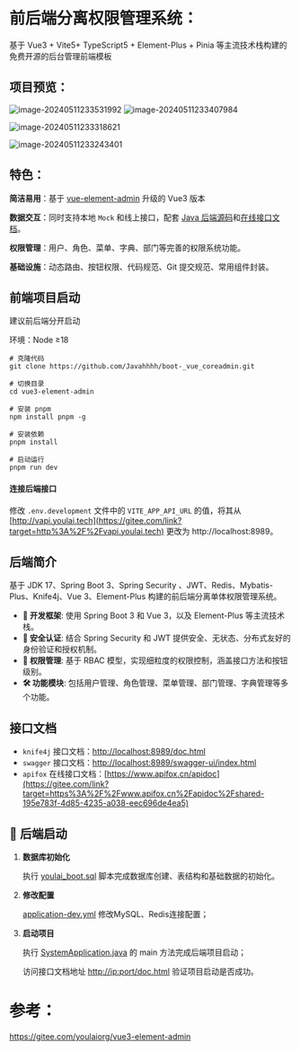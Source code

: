 # 前后端分离权限管理系统：

基于 Vue3 + Vite5+ TypeScript5 + Element-Plus + Pinia 等主流技术栈构建的免费开源的后台管理前端模板

## 项目预览：

![image-20240511233531992](https://github.com/Javahhhh/boot-_vue_coreadmin/assets/112531492/4cf1b958-129f-476f-8761-9a1ea8ed6518)
![image-20240511233407984](https://github.com/Javahhhh/boot-_vue_coreadmin/assets/112531492/1ea41b2e-4680-4777-8bc6-2de30d6f663e)

![image-20240511233318621](https://github.com/Javahhhh/boot-_vue_coreadmin/assets/112531492/b6e1b42c-60c2-4e41-943d-6cba826718cc)


![image-20240511233243401](https://github.com/Javahhhh/boot-_vue_coreadmin/assets/112531492/ac696dde-6df3-49cc-8e49-00e46fd0997d)




## 特色：

**简洁易用**：基于 [vue-element-admin](https://gitee.com/panjiachen/vue-element-admin) 升级的 Vue3 版本

**数据交互**：同时支持本地 `Mock` 和线上接口，配套 [Java 后端源码](https://gitee.com/youlaiorg/youlai-boot)和[在线接口文档](https://gitee.com/link?target=https%3A%2F%2Fwww.apifox.cn%2Fapidoc%2Fshared-195e783f-4d85-4235-a038-eec696de4ea5)。

**权限管理**：用户、角色、菜单、字典、部门等完善的权限系统功能。

**基础设施**：动态路由、按钮权限、代码规范、Git 提交规范、常用组件封装。



## 前端项目启动

建议前后端分开启动

环境：Node ≥18

```
# 克隆代码
git clone https://github.com/Javahhhh/boot-_vue_coreadmin.git

# 切换目录
cd vue3-element-admin

# 安装 pnpm
npm install pnpm -g

# 安装依赖
pnpm install

# 启动运行
pnpm run dev
```

#### 连接后端接口

修改 `.env.development` 文件中的 `VITE_APP_API_URL` 的值，将其从 [http://vapi.youlai.tech](https://gitee.com/link?target=http%3A%2F%2Fvapi.youlai.tech) 更改为 http://localhost:8989。





## 后端简介

基于 JDK 17、Spring Boot 3、Spring Security 、JWT、Redis、Mybatis-Plus、Knife4j、Vue 3、Element-Plus 构建的前后端分离单体权限管理系统。

- **🚀 开发框架**: 使用 Spring Boot 3 和 Vue 3，以及 Element-Plus 等主流技术栈。
- **🔐 安全认证**: 结合 Spring Security 和 JWT 提供安全、无状态、分布式友好的身份验证和授权机制。
- **🔑 权限管理**: 基于 RBAC 模型，实现细粒度的权限控制，涵盖接口方法和按钮级别。
- **🛠️ 功能模块**: 包括用户管理、角色管理、菜单管理、部门管理、字典管理等多个功能。



## 接口文档

- `knife4j` 接口文档：[http://localhost:8989/doc.html](https://gitee.com/link?target=http%3A%2F%2Flocalhost%3A8989%2Fdoc.html)
- `swagger` 接口文档：[http://localhost:8989/swagger-ui/index.html](https://gitee.com/link?target=http%3A%2F%2Flocalhost%3A8989%2Fswagger-ui%2Findex.html)
- `apifox`  在线接口文档：[https://www.apifox.cn/apidoc](https://gitee.com/link?target=https%3A%2F%2Fwww.apifox.cn%2Fapidoc%2Fshared-195e783f-4d85-4235-a038-eec696de4ea5)

## 🚀 后端启动

1. **数据库初始化**

   执行 [youlai_boot.sql](https://gitee.com/youlaiorg/youlai-boot/blob/master/sql/mysql8/youlai_boot.sql) 脚本完成数据库创建、表结构和基础数据的初始化。

2. **修改配置**

   [application-dev.yml](https://gitee.com/youlaiorg/youlai-boot/blob/master/src/main/resources/application-dev.yml) 修改MySQL、Redis连接配置；

3. **启动项目**

   执行 [SystemApplication.java](https://gitee.com/youlaiorg/youlai-boot/blob/master/src/main/java/com/youlai/system/SystemApplication.java) 的 main 方法完成后端项目启动；

   访问接口文档地址 [http://ip:port/doc.html](https://gitee.com/link?target=http%3A%2F%2Flocalhost%3A8989%2Fdoc.html) 验证项目启动是否成功。



# 参考：

https://gitee.com/youlaiorg/vue3-element-admin











